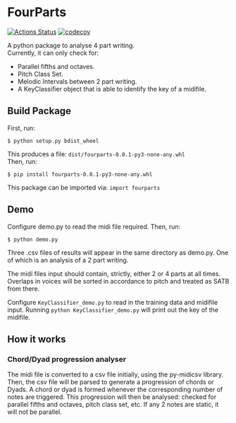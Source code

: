 # FourParts

[![Actions Status](https://github.com/ruixuantan/FourParts/workflows/Python%20Package%20CI/badge.svg)](https://github.com/ruixuantan/FourParts/actions)
[![codecov](https://codecov.io/gh/ruixuantan/FourParts/branch/master/graph/badge.svg)](https://codecov.io/gh/ruixuantan/FourParts)

A python package to analyse 4 part writing. \
Currently, it can only check for:
* Parallel fifths and octaves.
* Pitch Class Set.
* Melodic Intervals between 2 part writing.
* A KeyClassifier object that is able to identify the key of a midifile.

## Build Package
First, run:
```console
$ python setup.py bdist_wheel
```
This produces a file: `dist/fourparts-0.0.1-py3-none-any.whl` \
Then, run:
```console
$ pip install fourparts-0.0.1-py3-none-any.whl
```
This package can be imported via: `import fourparts`
## Demo
Configure demo.py to read the midi file required.
Then, run:
```console
$ python demo.py
```
Three .csv files of results will appear in the same directory as demo.py.
One of which is an analysis of a 2 part writing.

The midi files input should contain, strictly, either 2 or 4 parts at all times.
Overlaps in voices will be sorted in accordance to pitch and treated as SATB from there.

Configure `KeyClassifier_demo.py` to read in the training data and midifile input. Running `python KeyClassifier_demo.py` will print out the key of the midifile.

## How it works

### Chord/Dyad progression analyser
The midi file is converted to a csv file initially, using the py-midicsv library.
Then, the csv file will be parsed to generate a progression of chords or Dyads. A chord or dyad is formed whenever the corresponding number of notes are triggered. This progression will then be analysed: checked for parallel fifths and octaves, pitch class set, etc. If any 2 notes are static, it will not be parallel.